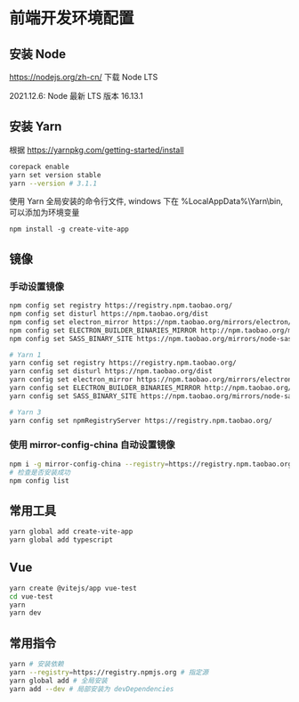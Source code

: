 # 前端开发环境配置

## 安装 Node

<https://nodejs.org/zh-cn/> 下载 Node LTS

2021.12.6: Node 最新 LTS 版本 16.13.1

## 安装 Yarn

根据 <https://yarnpkg.com/getting-started/install>

```sh
corepack enable
yarn set version stable
yarn --version # 3.1.1
```

使用 Yarn 全局安装的命令行文件, windows 下在 %LocalAppData%\Yarn\bin, 可以添加为环境变量

`npm install -g create-vite-app`

## 镜像

### 手动设置镜像

```sh
npm config set registry https://registry.npm.taobao.org/
npm config set disturl https://npm.taobao.org/dist
npm config set electron_mirror https://npm.taobao.org/mirrors/electron/
npm config set ELECTRON_BUILDER_BINARIES_MIRROR http://npm.taobao.org/mirrors/electron-builder-binaries/
npm config set SASS_BINARY_SITE https://npm.taobao.org/mirrors/node-sass/
```

```sh
# Yarn 1
yarn config set registry https://registry.npm.taobao.org/
yarn config set disturl https://npm.taobao.org/dist
yarn config set electron_mirror https://npm.taobao.org/mirrors/electron/
yarn config set ELECTRON_BUILDER_BINARIES_MIRROR http://npm.taobao.org/mirrors/electron-builder-binaries/
yarn config set SASS_BINARY_SITE https://npm.taobao.org/mirrors/node-sass/
```

```sh
# Yarn 3
yarn config set npmRegistryServer https://registry.npm.taobao.org/
```

### 使用 mirror-config-china 自动设置镜像

```sh
npm i -g mirror-config-china --registry=https://registry.npm.taobao.org
# 检查是否安装成功
npm config list
```

## 常用工具

```sh
yarn global add create-vite-app
yarn global add typescript
```

## Vue

```bash
yarn create @vitejs/app vue-test
cd vue-test
yarn
yarn dev
```

## 常用指令

```sh
yarn # 安装依赖
yarn --registry=https://registry.npmjs.org # 指定源
yarn global add # 全局安装
yarn add --dev # 局部安装为 devDependencies
```

